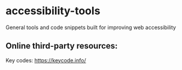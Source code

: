 # accessibility-tools

General tools and code snippets built for improving web accessibility

## Online third-party resources:
Key codes: https://keycode.info/
